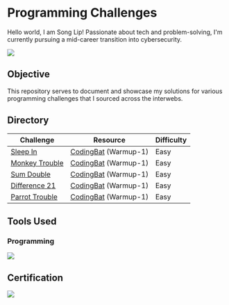 # Programming Challenges

Hello world, I am Song Lip! Passionate about tech and problem-solving, I'm currently pursuing a mid-career transition into cybersecurity.

<a href="https://www.linkedin.com/in/song-lip-lim/"><img src="https://img.shields.io/badge/-LinkedIn-0072b1?&style=for-the-badge&logo=linkedin&logoColor=white" /></a>

## Objective

This repository serves to document and showcase my solutions for various programming challenges that I sourced across the interwebs.

## Directory

| Challenge          | Resource           | Difficulty         |
|--------------------|--------------------|--------------------|
|<a href="Sleep In/README.md">Sleep In</a>|<a href="https://codingbat.com/python">CodingBat</a> (Warmup-1)|Easy|
|<a href="Monkey Trouble/README.md">Monkey Trouble</a>|<a href="https://codingbat.com/python">CodingBat</a> (Warmup-1)|Easy|
|<a href="Sum Double/README.md">Sum Double</a>|<a href="https://codingbat.com/python">CodingBat</a> (Warmup-1)|Easy|
|<a href="Difference 21/README.md">Difference 21</a>|<a href="https://codingbat.com/python">CodingBat</a> (Warmup-1)|Easy|
|<a href="Parrot Trouble/README.md">Parrot Trouble</a>|<a href="https://codingbat.com/python">CodingBat</a> (Warmup-1)|Easy|

## Tools Used

### Programming
<div>
    <img src="https://img.shields.io/badge/-Python-3776AB?&style=for-the-badge&logo=Python&logoColor=white" />
</div>

## Certification
<div>
    <a href="https://coursera.org/share/1a7721968c5913a303e5f9c81517ea2e"><img src="https://images.credly.com/size/340x340/images/0bf0f2da-a699-4c82-82e2-56dcf1f2e1c7/image.png" /></a>
</div>
